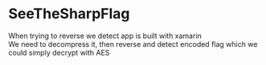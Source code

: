 # SeeTheSharpFlag
When trying to reverse we detect app is built with xamarin  
We need to decompress it, then reverse and detect encoded flag which we could simply decrypt with AES  
